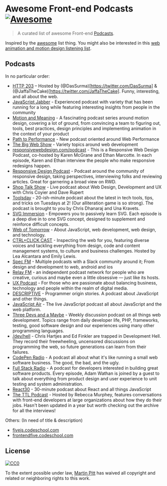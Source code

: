 # Awesome Front-end Podcasts [![Awesome](https://cdn.rawgit.com/sindresorhus/awesome/d7305f38d29fed78fa85652e3a63e154dd8e8829/media/badge.svg)](https://github.com/sindresorhus/awesome)

> A curated list of awesome Front-end [Podcasts](#podcasts).

Inspired by the [awesome](https://github.com/sindresorhus/awesome) list thing.
You might also be interested in this [web animation and motion design listening list](http://valhead.com/2016/07/03/weekend-podcast-playlist/).

## Podcasts

In no particular order:

- [HTTP 203](https://developers.google.com/web/shows/http203/podcast/) – Hosted by (@DasSurma)[https://twitter.com/DasSurma] & (@JaffaTheCake)[https://twitter.com/JaffaTheCake]. Funny, interesting, and all about the web.
- [JavaScript Jabber](https://devchat.tv/js-jabber) - Experienced podcast with variety that has been running for a long while featuring interesting insights from people in the community
- [Motion and Meaning](http://www.motionandmeaning.io/) - A fascinating podcast series around motion design, covering a lot of ground, from convincing a team to figuring out, tools, best practices, design principles and implementing animation in the context of your product
- [Path to Performance](https://pathtoperf.com/) - New podcast oriented around Web Performance
- [The Big Web Show](http://5by5.tv/bigwebshow) - Variety topics around web development
- [responsivewebdesign.com/podcast](http://responsivewebdesign.com/podcast/) - This is a Responsive Web Design Podcast, co-hosted by Karen McGrane and Ethan Marcotte. In each episode, Karen and Ethan interview the people who make responsive redesigns happen.
- [Responsive Design Podcast](https://responsivedesign.is/podcasts) - Podcast around the community of responsive design, taking perspectives, interviewing folks and reviewing articles. Great for garnering a broad view on RWD.
- [Shop Talk Show](http://shoptalkshow.com/) - Live podcast about Web Design, Development and UX with Chris Coyier and Dave Rupert
- [Toolsday](http://toolsday.io/) - 20-ish-minute podcast about the latest in tech tools, tips, and tricks on Tuesdays at 2! (Our alliteration game is so strong). The podcast is brought to you by Chris Dhanaraj and Una Kravets.
- [SVG Immersion](http://svgimmersion.com/) - Empowers you to passively learn SVG. Each episode is a deep dive in to one SVG concept, designed to supplement and reinforce difficult concepts.
- [Web of Tomorrow](http://www.weboftomorrowpodcast.com/) - About JavaScript, web development, web design, and technology.
- [CTRL+CLICK CAST](http://ctrlclickcast.com/) - Inspecting the web for you, featuring diverse voices and tackling everything from design, code and content management systems, to culture and business challenges. Hosted by Lea Alcantara and Emily Lewis.
- [Spec FM](http://spec.fm/) - Multiple podcasts with a Slack community around it; From design and development to web, android and ios
- [Relay FM](https://www.relay.fm/) - an independent podcast network for people who are creative, curious and maybe even a little obsessive — just like its hosts.
- [UX Podcast](http://uxpodcast.com/) - For those who are passionate about balancing business, technology and people within the realm of digital media.
- [DESCRIPTIVE](http://descriptive.audio/) - Programmer origin stories. A podcast about JavaScript and other things.
- [JavaScript Air](http://javascriptair.com/) - The live JavaScript podcast all about JavaScript and the web platform.
- [Three Devs and a Maybe](http://threedevsandamaybe.com/) - Weekly discussion podcast on all things web development. Topics range from daily developer life, PHP, frameworks, testing, good software design and our experiences using many other programming languages.
- [/dev/hell](http://devhell.info/) - Chris Hartjes and Ed Finkler are trapped in Development Hell. They record their freewheeling, uncensored discussions on programming the web, so future generations can learn from their failures.
- [CodePen Radio](https://blog.codepen.io/radio/) - A podcast all about what it's like running a small web software business. The good, the bad, and the ugly.
- [Full Stack Radio](http://www.fullstackradio.com/) - A podcast for developers interested in building great software products. Every episode, Adam Wathan is joined by a guest to talk about everything from product design and user experience to unit testing and system administration.
- [React30](https://react30.com/) - 30-minute podcast about React and all things JavaScript
- [The TTL Podcast](http://ttlpodcast.com/) - Hosted by Rebecca Murphey, features conversations with front-end developers at large organizations about how they do their jobs. Hasn't been updated in a year but worth checking out the archive for all the interviews!


Others: (In need of title & description)
- [fivejs.codeschool.com](https://fivejs.codeschool.com/)
- [frontendfive.codeschool.com](https://frontendfive.codeschool.com/)


## License

[![CC0](http://i.creativecommons.org/p/zero/1.0/88x31.png)](http://creativecommons.org/publicdomain/zero/1.0/)

To the extent possible under law, [Martin Pitt](http://martinpitt.co.uk) has waived all copyright and related or neighboring rights to this work.
